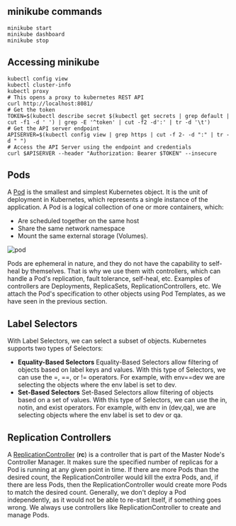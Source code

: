 ## minikube commands

```
minikube start
minikube dashboard
minikube stop
```


## Accessing minikube

```
kubectl config view
kubectl cluster-info
kubectl proxy
# This opens a proxy to kubernetes REST API
curl http://localhost:8081/
# Get the token
TOKEN=$(kubectl describe secret $(kubectl get secrets | grep default | cut -f1 -d ' ') | grep -E '^token' | cut -f2 -d':' | tr -d '\t')
# Get the API server endpoint
APISERVER=$(kubectl config view | grep https | cut -f 2- -d ":" | tr -d " ")
# Access the API Server using the endpoint and credentials
curl $APISERVER --header "Authorization: Bearer $TOKEN" --insecure
```

## Pods

A [Pod](https://kubernetes.io/docs/concepts/workloads/pods/pod-overview/) is the smallest and simplest Kubernetes object. It is the unit of deployment in Kubernetes, which represents a single instance of the application. A Pod is a logical collection of one or more containers, which:

* Are scheduled together on the same host
* Share the same network namespace
* Mount the same external storage (Volumes).


![pod](https://d37djvu3ytnwxt.cloudfront.net/assets/courseware/v1/7e115582907db7c7f5edde0d13fc0cd5/asset-v1:LinuxFoundationX+LFS158x+2T2017+type@asset+block/pods.jpg)

Pods are ephemeral in nature, and they do not have the capability to self-heal by themselves. That is why we use them with controllers, which can handle a Pod's replication, fault tolerance, self-heal, etc. Examples of controllers are Deployments, ReplicaSets, ReplicationControllers, etc. We attach the Pod's specification to other objects using Pod Templates, as we have seen in the previous section.

## Label Selectors

With Label Selectors, we can select a subset of objects. Kubernetes supports two types of Selectors:

* **Equality-Based Selectors**
	Equality-Based Selectors allow filtering of objects based on label keys and values. With this type of Selectors, we can use the =, ==, or != operators. For example, with env==dev we are selecting the objects where the env label is set to dev. 
* **Set-Based Selectors**
	Set-Based Selectors allow filtering of objects based on a set of values. With this type of Selectors, we can use the in, notin, and exist operators. For example, with env in (dev,qa), we are selecting objects where the env label is set to dev or qa.


## Replication Controllers

A [ReplicationController](https://kubernetes.io/docs/concepts/workloads/controllers/replicationcontroller/) (**rc**) is a controller that is part of the Master Node's Controller Manager. It makes sure the specified number of replicas for a Pod is running at any given point in time. If there are more Pods than the desired count, the ReplicationController would kill the extra Pods, and, if there are less Pods, then the ReplicationController would create more Pods to match the desired count. Generally, we don't deploy a Pod independently, as it would not be able to re-start itself, if something goes wrong. We always use controllers like ReplicationController to create and manage Pods. 